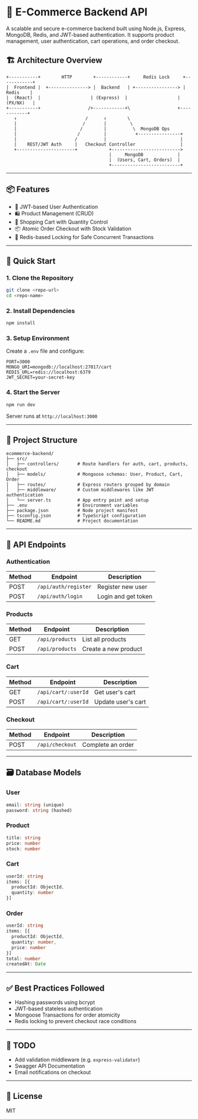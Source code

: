 # 🛒 E-Commerce Backend API

A scalable and secure e-commerce backend built using Node.js, Express, MongoDB, Redis, and JWT-based authentication. It supports product management, user authentication, cart operations, and order checkout.

## 🏗️ Architecture Overview

```
+-----------+        HTTP        +------------+     Redis Lock     +------------+
|  Frontend |  +---------------> |  Backend   | +----------------> |   Redis    |
|  (React)  |                   | (Express)  |                   |  (PX/NX)   |
+-----------+                  /+------------+\                  +------------+
   ↑                          /      ↑        \
   |                         /       |         \
   |                        /        |          \  MongoDB Ops
   |                       /         |           +----------------+
   |                      /          |                            |
   |    REST/JWT Auth     |   Checkout Controller                 |
   +----------------------+            +-------------------------->
                                       |     MongoDB             |
                                       |  (Users, Cart, Orders)  |
                                       +--------------------------+
```

---

## 📦 Features

* 🔐 JWT-based User Authentication
* 🛍️ Product Management (CRUD)
* 🛒 Shopping Cart with Quantity Control
* 📦 Atomic Order Checkout with Stock Validation
* 🔄 Redis-based Locking for Safe Concurrent Transactions

---

## 🚀 Quick Start

### 1. Clone the Repository

```bash
git clone <repo-url>
cd <repo-name>
```

### 2. Install Dependencies

```bash
npm install
```

### 3. Setup Environment

Create a `.env` file and configure:

```dotenv
PORT=3000
MONGO_URI=mongodb://localhost:27017/cart
REDIS_URL=redis://localhost:6379
JWT_SECRET=your-secret-key
```

### 4. Start the Server

```bash
npm run dev
```

Server runs at `http://localhost:3000`

---

## 📁 Project Structure

```
ecommerce-backend/
├── src/
│   ├── controllers/       # Route handlers for auth, cart, products, checkout
│   ├── models/            # Mongoose schemas: User, Product, Cart, Order
│   ├── routes/            # Express routers grouped by domain
│   ├── middleware/        # Custom middlewares like JWT authentication
│   └── server.ts          # App entry point and setup
├── .env                   # Environment variables
├── package.json           # Node project manifest
├── tsconfig.json          # TypeScript configuration
└── README.md              # Project documentation
```

---

## 📘 API Endpoints

### Authentication

| Method | Endpoint             | Description         |
| ------ | -------------------- | ------------------- |
| POST   | `/api/auth/register` | Register new user   |
| POST   | `/api/auth/login`    | Login and get token |

### Products

| Method | Endpoint        | Description          |
| ------ | --------------- | -------------------- |
| GET    | `/api/products` | List all products    |
| POST   | `/api/products` | Create a new product |

### Cart

| Method | Endpoint            | Description        |
| ------ | ------------------- | ------------------ |
| GET    | `/api/cart/:userId` | Get user's cart    |
| POST   | `/api/cart/:userId` | Update user's cart |

### Checkout

| Method | Endpoint        | Description       |
| ------ | --------------- | ----------------- |
| POST   | `/api/checkout` | Complete an order |

---

## 🗃️ Database Models

### User

```ts
email: string (unique)
password: string (hashed)
```

### Product

```ts
title: string
price: number
stock: number
```

### Cart

```ts
userId: string
items: [{
  productId: ObjectId,
  quantity: number
}]
```

### Order

```ts
userId: string
items: [{
  productId: ObjectId,
  quantity: number,
  price: number
}]
total: number
createdAt: Date
```

---

## ✅ Best Practices Followed

* Hashing passwords using bcrypt
* JWT-based stateless authentication
* Mongoose Transactions for order atomicity
* Redis locking to prevent checkout race conditions

---

## 📌 TODO

* Add validation middleware (e.g. `express-validator`)
* Swagger API Documentation
* Email notifications on checkout

---

## 📄 License

MIT
